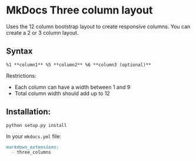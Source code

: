 # MkDocs Three column layout

Uses the 12 column bootstrap layout to create responsive columns.
You can create a 2 or 3 column layout.

## Syntax
```
%1 **column1** %5 **column2** %6 **column3 (optional)**
```

Restrictions:

- Each column can have a width between 1 and 9
- Total column width should add up to 12

## Installation:

```
python setup.py install
```

In your ```mkdocs.yml``` file:

```markdown
markdown_extensions:
  - three_columns
```